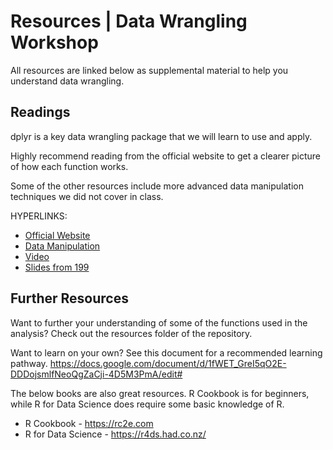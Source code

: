 # Resources | Data Wrangling Workshop

All resources are linked below as supplemental material to help you understand data wrangling.


## Readings

dplyr is a key data wrangling package that we will learn to use and apply. 

Highly recommend reading from the official website to get a clearer picture of how each function works.

Some of the other resources include more advanced data manipulation techniques we did not 
cover in class.

HYPERLINKS:

- [Official Website](https://dplyr.tidyverse.org/articles/dplyr.html) 
- [Data Manipulation](https://cengel.github.io/R-data-wrangling/)
- [Video](https://youtu.be/Zc_ufg4uW4U)
- [Slides from 199](https://sta199-fa20-002.netlify.app/slides/05-tidy-data-wrangle.pdf)

## Further Resources
Want to further your understanding of some of the functions used in the
analysis? Check out the resources folder of the repository. 

Want to learn on your own? See this document for a recommended learning pathway. 
https://docs.google.com/document/d/1fWET_GreI5qO2E-DDDojsmlfNeoQgZaCji-4D5M3PmA/edit#


The below books are also great resources. R Cookbook is for beginners, while
R for Data Science does require some basic knowledge of R.

- R Cookbook - https://rc2e.com
- R for Data Science - https://r4ds.had.co.nz/

